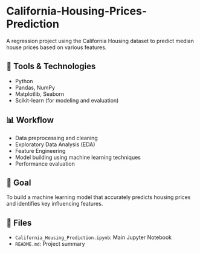 # California-Housing-Prices-Prediction

A regression project using the California Housing dataset to predict median house prices based on various features.

## 🔧 Tools & Technologies
- Python
- Pandas, NumPy
- Matplotlib, Seaborn
- Scikit-learn (for modeling and evaluation)

## 📊 Workflow
- Data preprocessing and cleaning
- Exploratory Data Analysis (EDA)
- Feature Engineering
- Model building using machine learning techniques
- Performance evaluation

## 🎯 Goal
To build a machine learning model that accurately predicts housing prices and identifies key influencing features.

## 📁 Files
- `California_Housing_Prediction.ipynb`: Main Jupyter Notebook
- `README.md`: Project summary

